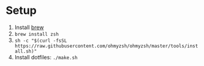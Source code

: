 # Setup

1. Install [brew](https://brew.sh/)
2. `brew install zsh`
3. `sh -c "$(curl -fsSL https://raw.githubusercontent.com/ohmyzsh/ohmyzsh/master/tools/install.sh)"`
4. Install dotfiles: `./make.sh`
